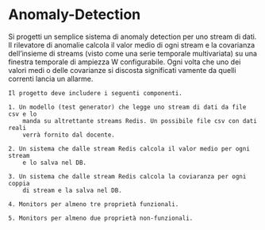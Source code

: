 # Anomaly-Detection
Si progetti un semplice sistema di anomaly detection per uno stream di dati.
Il rilevatore di anomalie calcola il valor medio di ogni stream e la covarianza
dell’insieme di streams (visto come una serie temporale multivariata) su una
finestra temporale di ampiezza W configurabile.
Ogni volta che uno dei valori medi o delle covarianze si discosta significati­
vamente da quelli correnti lancia un allarme.

    Il progetto deve includere i seguenti componenti.

    1. Un modello (test generator) che legge uno stream di dati da file csv e lo
        manda su altrettante streams Redis. Un possibile file csv con dati reali
        verrà fornito dal docente.
        
    2. Un sistema che dalle stream Redis calcola il valor medio per ogni stream
        e lo salva nel DB.
        
    3. Un sistema che dalle stream Redis calcola la coviaranza per ogni coppia
        di stream e la salva nel DB.
        
    4. Monitors per almeno tre proprietà funzionali.
      
    5. Monitors per almeno due proprietà non-funzionali.

